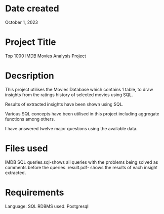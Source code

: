 # Date created
October 1, 2023
# Project Title
Top 1000 IMDB Movies Analysis Project
# Decsription
This project utilises the Movies Database which contains 1 table, to draw insights from the ratings history of selected movies using SQL. 

Results of extracted insights have been shown using SQL.

Various SQL concepts have been utilised in this project including aggregate functions among others.

I have answered twelve major questions using the available data.

# Files used
IMDB SQL queries.sql-shows all queries with the problems being solved as comments before the queries.
result.pdf- shows the results of each insight extracted.

# Requirements
Language: SQL
RDBMS used: Postgresql
